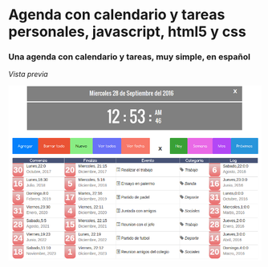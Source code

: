 # Agenda con calendario y tareas personales, javascript, html5 y css

### Una agenda con calendario y tareas, muy simple, en español


 *Vista previa*

 ![Vista previa](https://raw.githubusercontent.com/hernanofx/todo2/master/public/imagenes/Preview.png)
